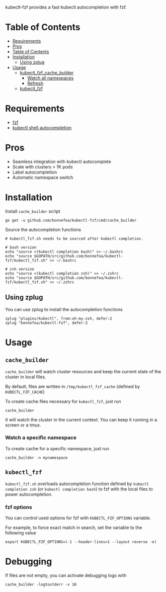 kubectl-fzf provides a fast kubectl autocompletion with fzf.

Table of Contents
=================

   * [Requirements](#requirements)
   * [Pros](#pros)
   * [Table of Contents](#table-of-contents)
   * [Installation](#installation)
      * [Using zplug](#using-zplug)
   * [Usage](#usage)
      * [kubectl_fzf_cache_builder](#kubectl_fzf_cache_builder)
         * [Watch all namespaces](#watch-all-namespaces)
         * [Refresh](#refresh)
      * [kubectl_fzf](#kubectl_fzf)

# Requirements

- [fzf](https://github.com/junegunn/fzf)
- [kubectl shell autocompletion](https://kubernetes.io/docs/tasks/tools/install-kubectl/#enabling-shell-autocompletion)

# Pros

- Seamless integration with kubectl autocomplete
- Scale with clusters > 1K pods
- Label autocompletion
- Automatic namespace switch

# Installation

Install `cache_builder` script

```
go get -u github.com/bonnefoa/kubectl-fzf/cmd/cache_builder
```

Source the autocompletion functions
```
# kubectl_fzf.sh needs to be sourced after kubectl completion.

# bash version
echo "source <(kubectl completion bash)" >> ~/.bashrc
echo "source $GOPATH/src/github.com/bonnefoa/kubectl-fzf/kubectl_fzf.sh" >> ~/.bashrc

# zsh version
echo "source <(kubectl completion zsh)" >> ~/.zshrc
echo "source $GOPATH/src/github.com/bonnefoa/kubectl-fzf/kubectl_fzf.sh" >> ~/.zshrc
```

## Using zplug

You can use zplug to install the autocompletion functions
```
zplug "plugins/kubectl", from:oh-my-zsh, defer:2
zplug "bonnefoa/kubectl-fzf", defer:3
```

# Usage

## `cache_builder`

`cache_builder` will watch cluster resources and keep the current state of the cluster in local files.

By default, files are written in `/tmp/kubectl_fzf_cache` (defined by `KUBECTL_FZF_CACHE`)

To create cache files necessary for `kubectl_fzf`, just run

```
cache_builder
```

It will watch the cluster in the current context. You can keep it running in a screen or a tmux.

### Watch a specific namespace

To create cache for a specific namespace, just run

```
cache_builder -n mynamespace
```

## `kubectl_fzf`

`kubectl_fzf.sh` overloads autocompletion function defined by `kubectl completion zsh` (or `kubectl completion bash`) to fzf with the local files to power autocompletion.

### fzf options

You can control used options for fzf with `KUBECTL_FZF_OPTIONS` variable.

For example, to force exact match in search, set the variable to the following value
```
export KUBECTL_FZF_OPTIONS=(-1 --header-lines=1 --layout reverse -e)
```

# Debugging

If files are not empty, you can activate debugging logs with

```
cache_builder -logtostderr -v 10
```

